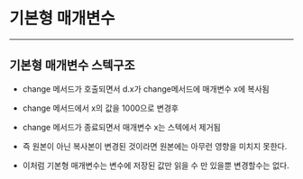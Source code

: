 # 기본형 매개변수

* * * 

## 기본형 매개변수 스텍구조 
* change 메서드가 호출되면서 d.x가 change메서드에 매개변수 x에 복사됨
* change 메서드에서 x의 값을 1000으로 변경후
* change 메서드가 종료되면서 매개변수 x는 스텍에서 제거됨

* 즉 원본이 아닌 복사본이 변경된 것이라면 원본에는 아무런 영향을 미치지 못한다.
* 이처럼 기본형 매개변수는 변수에 저장된 값만 읽을 수 만 있을뿐 변경할수는 없다.